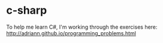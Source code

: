 c-sharp
=======

To help me learn C#, I'm working through the exercises here: 
http://adriann.github.io/programming_problems.html
